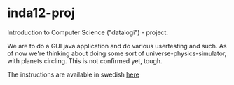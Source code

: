 inda12-proj
===========

Introduction to Computer Science ("datalogi") - project.

We are to do a GUI java application and do various usertesting and such.
As of now we're thinking about doing some sort of universe-physics-simulator,
with planets circling. This is not confirmed yet, tough.

The instructions are available in swedish [here](http://www.csc.kth.se/utbildning/kth/kurser/DD1339/inda12/projekt/)
